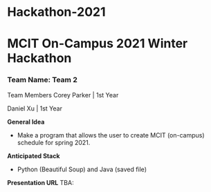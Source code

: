 # Hackathon-2021

# MCIT On-Campus 2021 Winter Hackathon  
### Team Name: Team 2

Team Members
Corey Parker | 1st Year

Daniel Xu | 1st Year

**General Idea**
- Make a program that allows the user to create MCIT (on-campus) schedule for spring 2021.


**Anticipated Stack**
- Python (Beautiful Soup) and Java (saved file)

**Presentation URL** 
TBA:
